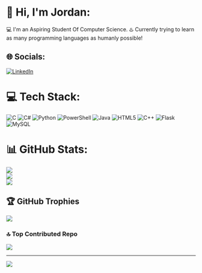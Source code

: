 # :crocodile: Hi, I'm Jordan:
💻 I'm an Aspiring Student Of Computer Science.
♨️ Currently trying to learn as many programming languages as humanly possible!


## 🌐 Socials:
[![LinkedIn](https://img.shields.io/badge/LinkedIn-%230077B5.svg?logo=linkedin&logoColor=white)](https://www.linkedin.com/in/jordan05/)

# 💻 Tech Stack:
![C](https://img.shields.io/badge/c-%2300599C.svg?style=for-the-badge&logo=c&logoColor=white) ![C#](https://img.shields.io/badge/c%23-%23239120.svg?style=for-the-badge&logo=csharp&logoColor=white) ![Python](https://img.shields.io/badge/python-3670A0?style=for-the-badge&logo=python&logoColor=ffdd54) ![PowerShell](https://img.shields.io/badge/PowerShell-%235391FE.svg?style=for-the-badge&logo=powershell&logoColor=white) ![Java](https://img.shields.io/badge/java-%23ED8B00.svg?style=for-the-badge&logo=openjdk&logoColor=white) ![HTML5](https://img.shields.io/badge/html5-%23E34F26.svg?style=for-the-badge&logo=html5&logoColor=white) ![C++](https://img.shields.io/badge/c++-%2300599C.svg?style=for-the-badge&logo=c%2B%2B&logoColor=white) ![Flask](https://img.shields.io/badge/flask-%23000.svg?style=for-the-badge&logo=flask&logoColor=white) ![MySQL](https://img.shields.io/badge/mysql-%2300000f.svg?style=for-the-badge&logo=mysql&logoColor=white)
# 📊 GitHub Stats:
![](https://github-readme-stats.vercel.app/api?username=JordanBuckleyGit&theme=dark&hide_border=false&include_all_commits=false&count_private=false)<br/>
![](https://github-readme-streak-stats.herokuapp.com/?user=JordanBuckleyGit&theme=dark&hide_border=false)<br/>
![](https://github-readme-stats.vercel.app/api/top-langs/?username=JordanBuckleyGit&theme=dark&hide_border=false&include_all_commits=false&count_private=false&layout=compact)

## 🏆 GitHub Trophies
![](https://github-profile-trophy.vercel.app/?username=JordanBuckleyGit&theme=radical&no-frame=true&no-bg=false&margin-w=4)

### 🔝 Top Contributed Repo
![](https://github-contributor-stats.vercel.app/api?username=JordanBuckleyGit&limit=5&theme=dark&combine_all_yearly_contributions=true)

---
[![](https://visitcount.itsvg.in/api?id=JordanBuckleyGit&icon=0&color=0)](https://visitcount.itsvg.in)

<!-- Proudly created with GPRM ( https://gprm.itsvg.in ) -->
